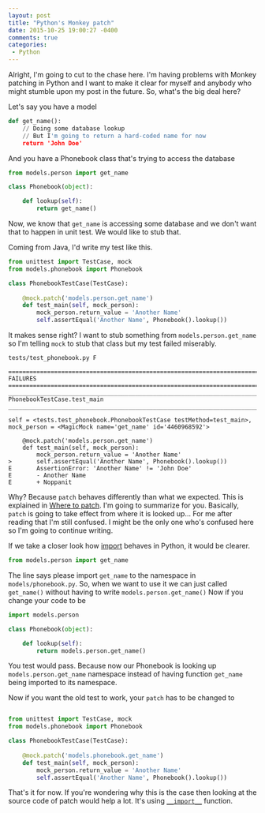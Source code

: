 ```yaml
---
layout: post
title: "Python's Monkey patch"
date: 2015-10-25 19:00:27 -0400
comments: true
categories: 
 - Python
---
```


Alright, I'm going to cut to the chase here. I'm having problems with Monkey patching in Python and I want to make it clear for myself and anybody who might stumble upon my post in the future. So, what's the big deal here?

Let's say you have a model

``` python models/person.py
def get_name():
	// Doing some database lookup
	// But I'm going to return a hard-coded name for now
	return 'John Doe'
```

And you have a Phonebook class that's trying to access the database

``` python models/phonebook.py
from models.person import get_name

class Phonebook(object):

    def lookup(self):
        return get_name()
```

Now, we know that `get_name` is accessing some database and we don't want that to happen in unit test. We would like to stub that.

Coming from Java, I'd write my test like this.

``` python tests/test_phonebook.py
from unittest import TestCase, mock
from models.phonebook import Phonebook

class PhonebookTestCase(TestCase):
    
    @mock.patch('models.person.get_name')
    def test_main(self, mock_person):
        mock_person.return_value = 'Another Name'
        self.assertEqual('Another Name', Phonebook().lookup())

```

It makes sense right? I want to stub something from `models.person.get_name` so I'm telling `mock` to stub that class but my test failed miserably.

```
tests/test_phonebook.py F

=================================================================================== FAILURES ===================================================================================
_________________________________________________________________________ PhonebookTestCase.test_main __________________________________________________________________________

self = <tests.test_phonebook.PhonebookTestCase testMethod=test_main>, mock_person = <MagicMock name='get_name' id='4460968592'>

    @mock.patch('models.person.get_name')
    def test_main(self, mock_person):
        mock_person.return_value = 'Another Name'
>       self.assertEqual('Another Name', Phonebook().lookup())
E       AssertionError: 'Another Name' != 'John Doe'
E       - Another Name
E       + Noppanit
```

Why? Because `patch` behaves differently than what we expected. This is explained in [Where to patch][1]. I'm going to summarize for you. Basically, `patch` is going to take effect from where it is looked up... For me after reading that I'm still confused. I might be the only one who's confused here so I'm going to continue writing. 

If we take a closer look how [import][2] behaves in Python, it would be clearer.

``` python models/phonebook.py
from models.person import get_name
```

The line says please import `get_name` to the namespace in `models/phonebook.py`. So, when we want to use it we can just called `get_name()` without having to write `models.person.get_name()` Now if you change your code to be

``` python models/phonebook.py
import models.person

class Phonebook(object):

    def lookup(self):
        return models.person.get_name()

```

You test would pass. Because now our Phonebook is looking up `models.person.get_name` namespace instead of having function `get_name` being imported to its namespace.

Now if you want the old test to work, your `patch` has to be changed to

``` python tests/test_phonebook.py

from unittest import TestCase, mock
from models.phonebook import Phonebook

class PhonebookTestCase(TestCase):
    
    @mock.patch('models.phonebook.get_name')
    def test_main(self, mock_person):
        mock_person.return_value = 'Another Name'
        self.assertEqual('Another Name', Phonebook().lookup())

```

That's it for now. If you're wondering why this is the case then looking at the source code of patch would help a lot. It's using [`__import__`][3] function.

 [1]: http://www.voidspace.org.uk/python/mock/patch.html#where-to-patch
 [2]: http://effbot.org/zone/import-confusion.htm
 [3]: https://docs.python.org/3.5/library/functions.html#__import__


